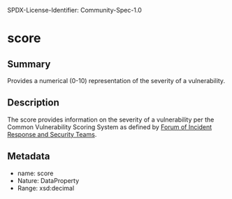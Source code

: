 SPDX-License-Identifier: Community-Spec-1.0

# score

## Summary

Provides a numerical (0-10) representation of the severity of a vulnerability.

## Description

The score provides information on the severity of a vulnerability per the
Common Vulnerability Scoring System as defined by
[Forum of Incident Response and Security Teams](https://www.first.org/cvss/).

## Metadata

- name: score
- Nature: DataProperty
- Range: xsd:decimal
